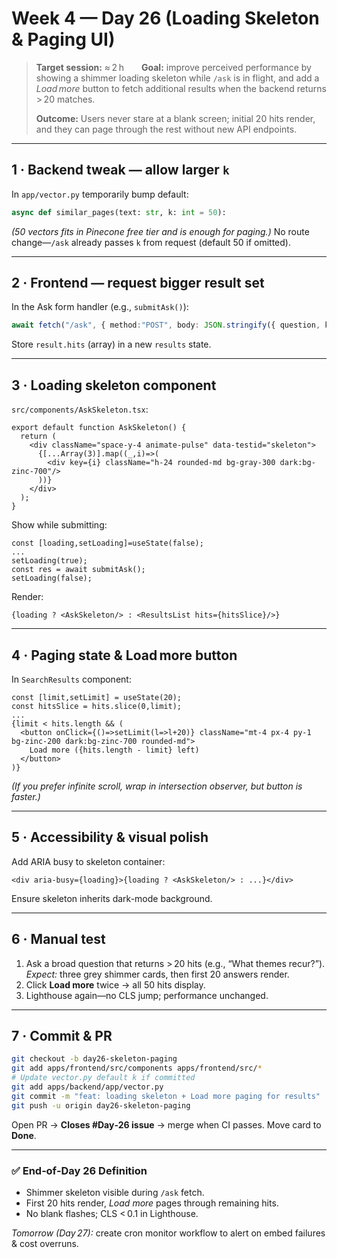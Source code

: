 # Week 4 — Day 26 (Loading Skeleton & Paging UI)

> **Target session:** ≈ 2 h  **Goal:** improve perceived performance by showing a shimmer loading skeleton while `/ask` is in flight, and add a *Load more* button to fetch additional results when the backend returns > 20 matches.
>
> **Outcome:** Users never stare at a blank screen; initial 20 hits render, and they can page through the rest without new API endpoints.

---

## 1 · Backend tweak — allow larger `k`

In `app/vector.py` temporarily bump default:

```python
async def similar_pages(text: str, k: int = 50):
```

*(50 vectors fits in Pinecone free tier and is enough for paging.)*
No route change—`/ask` already passes `k` from request (default 50 if omitted).

---

## 2 · Frontend — request bigger result set

In the Ask form handler (e.g., `submitAsk()`):

```ts
await fetch("/ask", { method:"POST", body: JSON.stringify({ question, k: 50, page_id }) })
```

Store `result.hits` (array) in a new `results` state.

---

## 3 · Loading skeleton component

`src/components/AskSkeleton.tsx`:

```tsx
export default function AskSkeleton() {
  return (
    <div className="space-y-4 animate-pulse" data-testid="skeleton">
      {[...Array(3)].map((_,i)=>(
        <div key={i} className="h-24 rounded-md bg-gray-300 dark:bg-zinc-700"/>
      ))}
    </div>
  );
}
```

Show while submitting:

```tsx
const [loading,setLoading]=useState(false);
...
setLoading(true);
const res = await submitAsk();
setLoading(false);
```

Render:

```tsx
{loading ? <AskSkeleton/> : <ResultsList hits={hitsSlice}/>}
```

---

## 4 · Paging state & Load more button

In `SearchResults` component:

```tsx
const [limit,setLimit] = useState(20);
const hitsSlice = hits.slice(0,limit);
...
{limit < hits.length && (
  <button onClick={()=>setLimit(l=>l+20)} className="mt-4 px-4 py-1 bg-zinc-200 dark:bg-zinc-700 rounded-md">
    Load more ({hits.length - limit} left)
  </button>
)}
```

*(If you prefer infinite scroll, wrap in intersection observer, but button is faster.)*

---

## 5 · Accessibility & visual polish

Add ARIA busy to skeleton container:

```tsx
<div aria-busy={loading}>{loading ? <AskSkeleton/> : ...}</div>
```

Ensure skeleton inherits dark-mode background.

---

## 6 · Manual test

1. Ask a broad question that returns > 20 hits (e.g., “What themes recur?”).
   *Expect:* three grey shimmer cards, then first 20 answers render.
2. Click **Load more** twice → all 50 hits display.
3. Lighthouse again—no CLS jump; performance unchanged.

---

## 7 · Commit & PR

```bash
git checkout -b day26-skeleton-paging
git add apps/frontend/src/components apps/frontend/src/*
# Update vector.py default k if committed
git add apps/backend/app/vector.py
git commit -m "feat: loading skeleton + Load more paging for results"
git push -u origin day26-skeleton-paging
```

Open PR → **Closes #Day‑26 issue** → merge when CI passes. Move card to **Done**.

---

### ✅ End‑of‑Day 26 Definition

* Shimmer skeleton visible during `/ask` fetch.
* First 20 hits render, *Load more* pages through remaining hits.
* No blank flashes; CLS < 0.1 in Lighthouse.

*Tomorrow (Day 27):* create cron monitor workflow to alert on embed failures & cost overruns.
